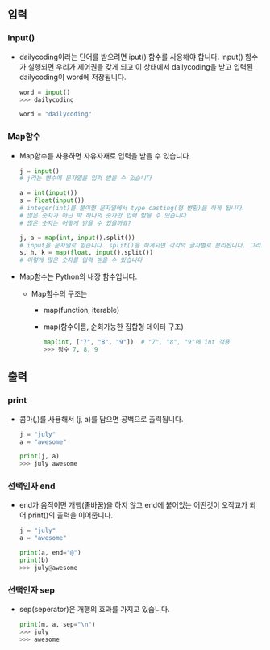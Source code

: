 ## 입력

### Input()

* dailycoding이라는 단어를 받으려면 iput() 함수를 사용해야 합니다. input() 함수가 실행되면 우리가 제어권을 갖게 되고 이 상태에서 dailycoding을 받고 입력된 dailycoding이 word에 저장됩니다.

  ```python
  word = input()
  >>> dailycoding
  
  word = "dailycoding"
  ```



### Map함수

* Map함수를 사용하면 자유자재로 입력을 받을 수 있습니다.

  ```python
  j = input()
  # j라는 변수에 문자열을 입력 받을 수 있습니다
  
  a = int(input())
  s = float(input())
  # integer(int)를 붙이면 문자열에서 type casting(형 변환)을 하게 됩니다.
  # 많은 숫자가 아닌 딱 하나의 숫자만 입력 받을 수 있습니다
  # 많은 숫자는 어떻게 받을 수 있을까요?
  
  j, a = map(int, input().split())
  # input을 문자열로 받습니다. split()을 하게되면 각각의 글자별로 분리됩니다. 그리고 각각 정수형으로 바꿔서 저장을 하는 것 입니다.
  s, h, k = map(float, input().split())
  # 이렇게 많은 숫자를 입력 받을 수 있습니다
  
  ```

  

* Map함수는 Python의 내장 함수입니다.

  * Map함수의 구조는 

    * map(function, iterable) 

    * map(함수이름, 순회가능한 집합형 데이터 구조)

      ```python
      map(int, ["7", "8", "9"])  # "7", "8", "9"에 int 적용
      >>> 정수 7, 8, 9 
      ```

      

## 출력

### print

* 콤마(,)를 사용해서 (j, a)를 담으면 공백으로 출력됩니다.

  ```python
  j = "july"
  a = "awesome"
  
  print(j, a)
  >>> july awesome
  ```

  

### 선택인자 end

* end가 움직이면 개행(줄바꿈)을 하지 않고 end에 붙어있는 어떤것이 오작교가 되어 print()의 출력을 이어줍니다.

  ```python
  j = "july"
  a = "awesome"
  
  print(a, end="@")
  print(b)
  >>> july@awesome
  ```

  



### 선택인자 sep

* sep(seperator)은 개행의 효과를 가지고 있습니다.

  ```python
  print(m, a, sep="\n")
  >>> july
  >>> awesome
  ```

  

